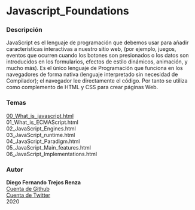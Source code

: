 ﻿# Javascript_Foundations


### Descripción

JavaScript es el lenguaje de programación que debemos usar para añadir características interactivas a nuestro sitio web, (por ejemplo, juegos, eventos que ocurren cuando los botones son presionados o los datos son introducidos en los formularios, efectos de estilo dinámicos, animación, y mucho más). Es el único lenguaje de Programación que funciona en los navegadores de forma nativa (lenguaje interpretado sin necesidad de Compilador); el navegador lee directamente el código. Por tanto se utiliza como complemento de HTML y CSS para crear páginas Web.

### Temas

 <a href="#00_What_is_javascript.html">00_What_is_javascript.html</a> </br>
 01_What_is_ECMAScript.html </br>
 02_JavaScript_Engines.html </br>
 03_JavaScript_runtime.html </br>
 04_JavaScript_Paradigm.html </br>
 05_JavaScript_Main_features.html</br>
 06_JavaScript_Implementations.html</br>


### Autor

**Diego Fernando Trejos Renza**</br>
[Cuenta de Github](https://github.com/catlin2020)</br>
[Cuenta de Twitter](https://twitter.com/difetre)</br>
2020

